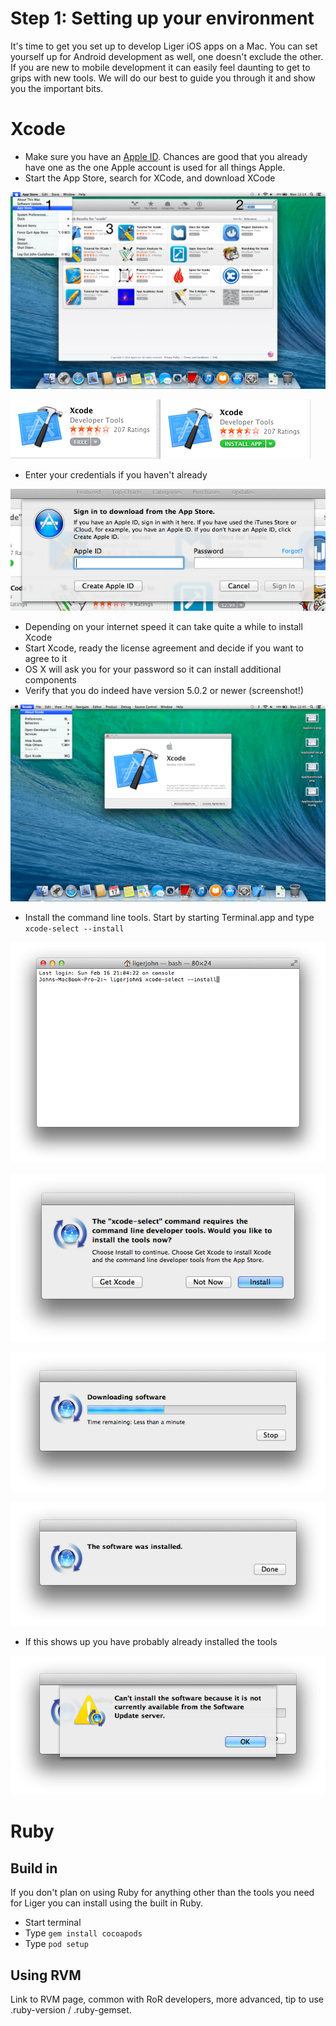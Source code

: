 # Step 1: Setting up your environment

It's time to get you set up to develop Liger iOS apps on a Mac. You can set yourself up for Android development as well, one doesn't exclude the other. If you are new to mobile development it can easily feel daunting to get to grips with new tools. We will do our best to guide you through it and show you the important bits.

# Xcode

* Make sure you have an [Apple ID](http://appleid.apple.com). Chances are good that you already have one as the one Apple account is used for all things Apple. 
* Start the App Store, search for XCode, and download XCode

![AppStore](/media/tutorials/1-getting-started-mac-ios/AppStore.png)

![AppStore](/media/tutorials/1-getting-started-mac-ios/AppStoreInstall.png)

* Enter your credentials if you haven't already

![Credentials](/media/tutorials/1-getting-started-mac-ios/AppStoreAppleID.png)

* Depending on your internet speed it can take quite a while to install Xcode
* Start Xcode, ready the license agreement and decide if you want to agree to it
* OS X will ask you for your password so it can install additional components
* Verify that you do indeed have version 5.0.2 or newer (screenshot!)

![Xcode](/media/tutorials/1-getting-started-mac-ios/Xcode.png)

* Install the command line tools. Start by starting Terminal.app and type `xcode-select --install`

![Xcode](/media/tutorials/1-getting-started-mac-ios/XcodeTools1.png)

![Xcode](/media/tutorials/1-getting-started-mac-ios/XcodeTools2.png)

![Xcode](/media/tutorials/1-getting-started-mac-ios/XcodeTools3.png)

![Xcode](/media/tutorials/1-getting-started-mac-ios/XcodeTools4.png)

* If this shows up you have probably already installed the tools

![Xcode](/media/tutorials/1-getting-started-mac-ios/XcodeToolsFail.png)


# Ruby

## Build in

If you don't plan on using Ruby for anything other than the tools you need for Liger you can install using the built in Ruby.

* Start terminal
* Type `gem install cocoapods`
* Type `pod setup`

## Using RVM

Link to RVM page, common with RoR developers, more advanced, tip to use .ruby-version / .ruby-gemset.
